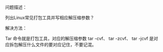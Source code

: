 问题描述：

列出Linux常见打包工具并写相应解压缩参数？

解决方法：

Tar 命令就是打包工具，对应的解压缩参数 tar -cvf、 tar -zcvf、 tar -jcvf 是对应拆包解压什么文件的要对应记住，不要记混。



